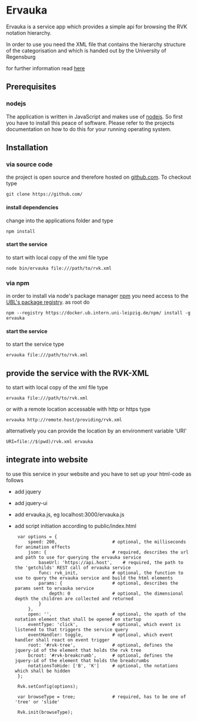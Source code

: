 # Ervauka

Ervauka is a service app which provides a simple api for browsing the RVK notation hierarchy.

In order to use you need the XML file that contains the hierarchy structure of the categorisation and which is handed out
by the University of Regensburg

for further information read [here][1]

## Prerequisites

### nodejs

The application is written in JavaScript and makes use of [nodejs][2]. So first you have to install this peace of software.
Please refer to the projects documentation on how to do this for your running operating system.

## Installation

### via source code

the project is open source and therefore hosted on [github.com][3]. To checkout type
 
	git clone https://github.com/

#### install dependencies

change into the applications folder and type

	npm install

#### start the service

to start with local copy of the xml file type

	node bin/ervauka file:///path/to/rvk.xml

### via npm

in order to install via node's package manager [npm][4] you need access to the [UBL's package registry][5].
as root do 

	npm --registry https://docker.ub.intern.uni-leipzig.de/npm/ install -g ervauka

#### start the service

to start the service type

	ervauka file:///path/to/rvk.xml

## provide the service with the RVK-XML

to start with local copy of the xml file type

	ervauka file:///path/to/rvk.xml

or with a remote location accessable with http or https type

	ervauka http://remote.host/providing/rvk.xml

alternatively you can provide the location by an environment variable 'URI'

	URI=file://$(pwd)/rvk.xml ervauka
 
## integrate into website

to use this service in your website and you have to set up your html-code as follows

 * add jquery
 * add jquery-ui
 * add ervauka.js, eg localhost:3000/ervauka.js
 * add script initiation according to public/index.html

		var options = {
			speed: 200, 					# optional, the milliseconds for animation effects
			json: {							# required, describes the url and path to use for querying the ervauka service   
				baseUrl: 'https://api.host',	# required, the path to the 'getchilds' REST call of ervauka service
				func: rvk_init,				# optional, the function to use to query the ervauka service and build the html elements
				params: {					# optional, describes the params sent to ervauka service
					depth: 0				# optional, the dimensional depth the children are collected and returned
				}
			},
			open: '',						# optional, the xpath of the notation element that shall be opened on startup
			eventType: 'click',				# optional, which event is listened to that triggers the service query
			eventHandler: toggle,			# optional, which event handler shall react on event trigger
			root: '#rvk-tree',				# optional, defines the jquery-id of the element that holds the rvk tree
			bcroot: '#rvk-breakcrumb',		# optional, defines the jquery-id of the element that holds the breadcrumbs
			notationsToHide: ['B', 'K']		# optional, the notations which shall be hidden
		};
		
		Rvk.setConfig(options);
		
		var browseType = tree;				# required, has to be one of 'tree' or 'slide'
		
		Rvk.init(browseType);

[1]: http://rvk.uni-regensburg.de/
[2]: http://nodejs.org/
[3]: https://github.com/finc
[4]: https://www.npmjs.com/
[5]: http://docker.ub.intern.uni-leipzig.de/npm/

